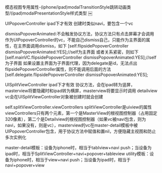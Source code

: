 模态视图专用属性-(iphone/ipad)modalTransitionStyle跳转动画类型/(ipad)modalPresentationStyle样式类型
￼



UIPopoverController
ipad下才有效
创建时类似navi，要包含一个vc

dismissPopoverAnimated:不会触发协议方法，协议方法只有点击屏幕才会调用
作为UIPopoverController的vc，不能自己dismiss自己，只能作为主界面的属性，在主界面调用dismiss，如下
[self.flipsidePopoverController dismissPopoverAnimated:YES];//self为主界面
或者关系紧密，则如下
[self.mainVC.flipsidePopoverController dismissPopoverAnimated:YES];//self为子界面
如果设置主界面为子界面代理，因为delegate是id，无法点出flipsidePopoverController属性，则不能调用后面的方法
[self.delegate.flipsidePopoverController dismissPopoverAnimated:YES];



UISplitViewController
ipad下才有效
协议方法，会在ipad转为竖屏，masterview将要隐藏时和ipad转为横屏，masterview将要显示时调用
detailview vc会在UISplitViewController对象被创建时就会创建

self.splitViewController.viewControllers
splitViewController是uiview的属性
viewControllers只有两个元素，第一个是MasterView的根视图控制器（占用固定320像素），第二个是Detailview的根视图控制器（如果vc被navi包含，则为navi，如果没有，则是vc），masterview的vc在master-detail模板中被UIPopoverController包含，用于协议方法中赋值和置nil，方便隐藏主视图和防止多次实例化






master-detail模板：设备为iphone时，相当于tablview+navi push；当设备为ipad时，相当于SplitViewController+navi+popover+tableview
utility模板：设备为iphone时，相当于view+navi push；当设备为ipad时，相当于navi+popover+view
